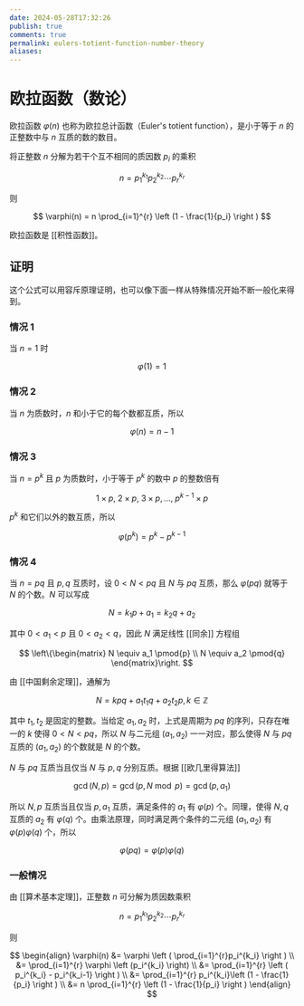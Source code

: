 ```yaml
---
date: 2024-05-28T17:32:26
publish: true
comments: true
permalink: eulers-totient-function-number-theory
aliases:
---
```


# 欧拉函数（数论）

欧拉函数 $\varphi(n)$ 也称为欧拉总计函数（Euler's totient function），是小于等于 $n$ 的正整数中与 $n$ 互质的数的数目。

将正整数 $n$ 分解为若干个互不相同的质因数 $p_i$ 的乘积

$$
n = p_1^{k_1} p_2^{k_2} \cdots p_r^{k_r}
$$

则

$$
\varphi(n) = n \prod_{i=1}^{r} \left (1 - \frac{1}{p_i} \right )
$$

欧拉函数是 [[积性函数]]。

## 证明

这个公式可以用容斥原理证明，也可以像下面一样从特殊情况开始不断一般化来得到。

### 情况 1

当 $n=1$ 时

$$
\varphi(1)=1
$$

### 情况 2

当 $n$ 为质数时，$n$ 和小于它的每个数都互质，所以

$$
\varphi(n)=n-1
$$

### 情况 3

当 $n=p^k$ 且 $p$ 为质数时，小于等于 $p^k$ 的数中 $p$ 的整数倍有

$$
1 \times p, \ 2 \times p, \ 3 \times p, \dots, \ p^{k-1} \times p
$$

$p^k$ 和它们以外的数互质，所以

$$
\varphi \left (p^k \right)=p^k - p^{k-1}
$$

### 情况 4

当 $n=pq$ 且 $p,q$ 互质时，设 $0<N<pq$ 且 $N$ 与 $pq$ 互质，那么 $\varphi(pq)$ 就等于 $N$ 的个数。$N$ 可以写成

$$
N=k_1p+a_1=k_2q+a_2
$$

其中 $0<a_1 < p$ 且 $0<a_2 < q$，因此 $N$ 满足线性 [[同余]] 方程组

$$
\left\{\begin{matrix}
N \equiv a_1 \pmod{p} \\
N \equiv a_2 \pmod{q}
\end{matrix}\right.
$$

由 [[中国剩余定理]]，通解为

$$
N=kpq + a_1 t_1 q + a_2 t_2 p, k \in \mathbb{Z}
$$

其中 $t_1,t_2$ 是固定的整数。当给定 $a_1,a_2$ 时，上式是周期为 $pq$ 的序列，只存在唯一的 $k$ 使得 $0<N<pq$，所以 $N$ 与二元组 $(a_1,a_2)$ 一一对应，那么使得 $N$ 与 $pq$ 互质的 $(a_1,a_2)$ 的个数就是 $N$ 的个数。

$N$ 与 $pq$ 互质当且仅当 $N$ 与 $p,q$ 分别互质。根据 [[欧几里得算法]]

$$
\gcd(N,p)=\gcd(p,N \bmod p)=\gcd(p, a_1)
$$

所以 $N,p$ 互质当且仅当 $p,a_1$ 互质，满足条件的 $a_1$ 有 $\varphi(p)$ 个。同理，使得 $N,q$ 互质的 $a_2$ 有 $\varphi(q)$ 个。由乘法原理，同时满足两个条件的二元组 $(a_1,a_2)$ 有 $\varphi(p)\varphi(q)$ 个，所以

$$
\varphi(pq)=\varphi(p)\varphi(q)
$$

### 一般情况

由 [[算术基本定理]]，正整数 $n$ 可分解为质因数乘积

$$
n = p_1^{k_1} p_2^{k_2} \cdots p_r^{k_r}
$$

则

$$
\begin{align}
\varphi(n) &= \varphi \left ( \prod_{i=1}^{r}p_i^{k_i} \right ) \\
&= \prod_{i=1}^{r} \varphi \left (p_i^{k_i} \right) \\
&= \prod_{i=1}^{r} \left ( p_i^{k_i} - p_i^{k_i-1} \right ) \\
&= \prod_{i=1}^{r} p_i^{k_i}\left (1  - \frac{1}{p_i} \right ) \\
&= n \prod_{i=1}^{r} \left (1 - \frac{1}{p_i} \right )
\end{align}
$$
